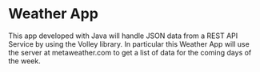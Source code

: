 # Weather App
This app developed with Java will handle JSON data from a REST API Service by using the Volley library. In particular this Weather App will use the server at metaweather.com to get a list of data for the coming days of the week. 
